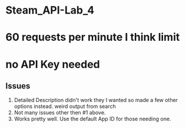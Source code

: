 # Steam_API-Lab_4
# 60 requests per minute I think limit
# no API Key needed

## Issues

1. Detailed Description didn't work they I wanted so made a few other options instead. weird output from search
2. Not many issues other then #1 above.
3. Works pretty well. Use the default App ID for those needing one.
